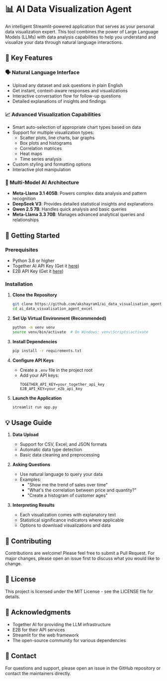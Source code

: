 # 📊 AI Data Visualization Agent

An intelligent Streamlit-powered application that serves as your personal data visualization expert. This tool combines the power of Large Language Models (LLMs) with data analysis capabilities to help you understand and visualize your data through natural language interactions.

## 🌟 Key Features

### 🗣️ Natural Language Interface
- Upload any dataset and ask questions in plain English
- Get instant, context-aware responses and visualizations
- Interactive conversation flow for follow-up questions
- Detailed explanations of insights and findings

### 📈 Advanced Visualization Capabilities
- Smart auto-selection of appropriate chart types based on data
- Support for multiple visualization types:
  - Scatter plots, line charts, bar graphs
  - Box plots and histograms
  - Correlation matrices
  - Heat maps
  - Time series analysis
- Custom styling and formatting options
- Interactive plot manipulation

### 🤖 Multi-Model AI Architecture
- **Meta-Llama 3.1 405B**: Powers complex data analysis and pattern recognition
- **DeepSeek V3**: Provides detailed statistical insights and explanations
- **Qwen 2.5 7B**: Handles quick analysis and basic queries
- **Meta-Llama 3.3 70B**: Manages advanced analytical queries and relationships

## 🚀 Getting Started

### Prerequisites
- Python 3.8 or higher
- Together AI API Key (Get it [here](https://api.together.ai/signin))
- E2B API Key (Get it [here](https://e2b.dev/))

### Installation

1. **Clone the Repository**
   ```bash
   git clone https://github.com/akshayram1/ai_data_visualisation_agent_excel.git
   cd ai_data_visualisation_agent_excel
   ```

2. **Set Up Virtual Environment (Recommended)**
   ```bash
   python -m venv venv
   source venv/bin/activate  # On Windows: venv\Scripts\activate
   ```

3. **Install Dependencies**
   ```bash
   pip install -r requirements.txt
   ```

4. **Configure API Keys**
   - Create a `.env` file in the project root
   - Add your API keys:
     ```
     TOGETHER_API_KEY=your_together_api_key
     E2B_API_KEY=your_e2b_api_key
     ```

5. **Launch the Application**
   ```bash
   streamlit run app.py
   ```

## 💡 Usage Guide

1. **Data Upload**
   - Support for CSV, Excel, and JSON formats
   - Automatic data type detection
   - Basic data cleaning and preprocessing

2. **Asking Questions**
   - Use natural language to query your data
   - Examples:
     - "Show me the trend of sales over time"
     - "What's the correlation between price and quantity?"
     - "Create a histogram of customer ages"

3. **Interpreting Results**
   - Each visualization comes with explanatory text
   - Statistical significance indicators where applicable
   - Options to download visualizations and data

## 🤝 Contributing

Contributions are welcome! Please feel free to submit a Pull Request. For major changes, please open an issue first to discuss what you would like to change.

## 📝 License

This project is licensed under the MIT License - see the LICENSE file for details.

## 🙏 Acknowledgments

- Together AI for providing the LLM infrastructure
- E2B for their API services
- Streamlit for the web framework
- The open-source community for various dependencies

## 📧 Contact

For questions and support, please open an issue in the GitHub repository or contact the maintainers directly.
